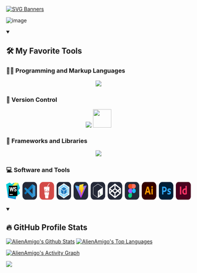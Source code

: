 [![SVG Banners](https://svg-banners.vercel.app/api?type=typeWriter&text1=Peter%20Ryzhov%20👨‍💻%20|%20I%20love%20coding!❤️💻&width=800&height=85)](https://github.com/Akshay090/svg-banners)

![image](https://www.codewars.com/users/AlienAmigo/badges/large)

<details open> 
  <summary><h2>🛠️ My Favorite Tools</h2></summary>
  <!-- Some badges are from https://github.com/Ileriayo/markdown-badges -->

<h3>👨‍💻 Programming and Markup Languages</h3>

  <p align="center">
    <a href="https://skillicons.dev">
      <img src="https://skillicons.dev/icons?i=html,css,sass,pug,js,ts,py,md,svg,regex" />
    </a>
  </p>

<h3>💾 Version Control</h3>
  <p align="center">
      <img src="https://skillicons.dev/icons?i=git,github,gitlab" />
    <img src="https://user-images.githubusercontent.com/25181517/192108375-268c35e6-ab26-44b2-88bf-e3121a4e5083.png" height="50" width="50">
  </p>

<h3>🧰 Frameworks and Libraries</h3>

  <p align="center">
    <a href="https://skillicons.dev">
      <img src="https://skillicons.dev/icons?i=nodejs,react,styledcomponents,redux,astro,tailwind,laravel,bootstrap" />
    </a>
  </p>

[//]: # (<h3>☁️ Cloud Hosting</h3>)

[//]: # ()
[//]: # (  <p align="center">)

[//]: # (    <a href="https://skillicons.dev">)

[//]: # (      <img src="https://skillicons.dev/icons?i=aws,gcp,cloudflare,firebase,heroku,vercel,netlify" />)

[//]: # (    </a>)

[//]: # (  </p>)

[//]: # (<h3>🗄️ Databases </h3>)

[//]: # ()
[//]: # (  <p align="center">)

[//]: # (    <a href="https://skillicons.dev">)

[//]: # (      <img src="https://skillicons.dev/icons?i=mysql,dynamodb,mongodb,sqlite,postgres" />)

[//]: # (    </a>)

[//]: # (  </p>)

<h3>💻 Software and Tools</h3>

<p align="center">
<img src="img/software_and_tools.svg" alt="Software and Tools" height="48" />
</p>

</details>

<details open> 
  <summary><h2>🔥 GitHub Profile Stats</h2></summary>
<!-- https://github.com/anuraghazra/github-readme-stats -->

<a href="https://github.com/anuraghazra/github-readme-stats"><img alt="AlienAmigo's Github Stats" src="https://denvercoder1-github-readme-stats.vercel.app/api/?username=AlienAmigo&show_icons=true&include_all_commits=true&count_private=true&theme=react&hide_border=true&bg_color=1F222E&title_color=F85D7F&icon_color=F8D866" height="192px"/></a>
<a href="https://github.com/anuraghazra/github-readme-stats"><img alt="AlienAmigo's Top Languages" src="https://github-readme-stats.vercel.app/api/top-langs/?username=AlienAmigo&langs_count=8&layout=compact&theme=react&hide_border=true&bg_color=1F222E&title_color=F85D7F&icon_color=F8D866&hide=Jupyter%20Notebook" height="192px"/></a>
<br/>

  <!-- https://github.com/ashutosh00710/github-readme-activity-graph -->

<a href="https://github.com/ashutosh00710/github-readme-activity-graph"><img alt="AlienAmigo's Activity Graph" src="https://github-readme-activity-graph.cyclic.app/graph/?username=AlienAmigo&bg_color=1F222E&color=F8D866&line=F85D7F&point=FFFFFF&hide_border=true" /></a>

</details>

[![](https://visitcount.itsvg.in/api?id=AlienAmigo&icon=0&color=3)](https://visitcount.itsvg.in)


[//]: # (### HELLO!👋)

<!--
**AlienAmigo/AlienAmigo** is a ✨ _special_ ✨ repository because its `README.md` (this file) appears on your GitHub profile.

Here are some ideas to get you started:

- 🔭 I’m currently working on ...
- 🌱 I’m currently learning ...
- 👯 I’m looking to collaborate on ...
- 🤔 I’m looking for help with ...
- 💬 Ask me about ...
- 📫 How to reach me: ...
- 😄 Pronouns: ...
- ⚡ Fun fact: ...
-->

